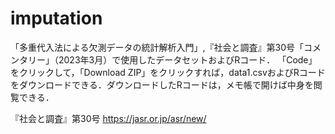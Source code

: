 # imputation
「多重代入法による欠測データの統計解析入門」,『社会と調査』第30号「コメンタリー」（2023年3月）で使用したデータセットおよびRコード．
「Code」をクリックして，「Download ZIP」をクリックすれば，data1.csvおよびRコードをダウンロードできる．ダウンロードしたRコードは，メモ帳で開けば中身を閲覧できる．

『社会と調査』第30号
https://jasr.or.jp/asr/new/
